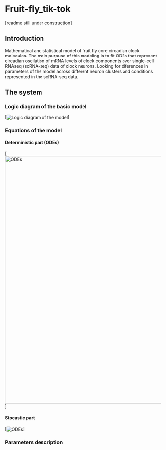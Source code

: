 # Fruit-fly_tik-tok 
[readme still under construction]

## Introduction
Mathematical and statistical model of fruit fly core circadian clock molecules. The main purpuse of this modeling is to fit ODEs that represent circadian oscilation of mRNA levels of clock components over single-cell RNAseq (scRNA-seq) data of clock neurons. Looking for diferences in parameters of the model across different neuron clusters and conditions represented in the scRNA-seq data.


## The system

### Logic diagram of the basic model
[<img align="center" alt="Logic diagram of the model" src="https://github.com/GustavEzekiel/Fruit-fly_tik-tok/blob/main/Documentation/Logic%20diagram%20of%20the%20model.png?raw=true" />]


### Equations of the model 

#### Deterministic part (ODEs)
 [<img align="center" alt="ODEs" width="800px" src="https://github.com/GustavEzekiel/Fruit-fly_tik-tok/blob/main/Documentation/ODEs.png?raw=true" />]


#### Stocastic part

 [<img align="center" alt="ODEs" src="https://github.com/GustavEzekiel/Fruit-fly_tik-tok/blob/main/Documentation/Stocastic-part.png?raw=true" />]



### Parameters description

